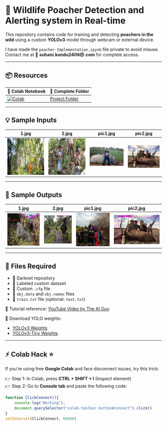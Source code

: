 # 🦌 Wildlife Poacher Detection and Alerting system in Real-time

This repository contains code for training and detecting **poachers in the wild** using a custom **YOLOv3** model through webcam or external device.  


I have made the `poacher-Implementation.ipynb` file private to avoid misuse. Contact me at 
📩 **suhani.kundu2406@.com** for complete access.  

---

## 📦 Resources  
| 📒 Colab Notebook | 🧠 Complete Folder |  
|-------------------|---------------------|  
[![Colab](https://colab.research.google.com/assets/colab-badge.svg)](https://colab.research.google.com/drive/1XL2NzO_WaWeyQVlVhmnqNG82vjEz008Y?usp=sharing) | [Project Folder](https://drive.google.com/drive/folders/1vvhg2fayBCQngZidOL04CA05Z8gl83tB?usp=sharing) |  

---

## 💡 Sample Inputs  
| 1.jpg | 2.jpg | pic1.jpg | pic2.jpg |  
|-------|-------|----------|----------|  
| ![input1](https://github.com/suhanikundu/wildlife-poaching-detection/blob/main/test_images/1.jpg) | ![input2](https://github.com/suhanikundu/wildlife-poaching-detection/blob/main/test_images/2.jpg) | ![input3](https://github.com/suhanikundu/wildlife-poaching-detection/blob/main/test_images/pic1.jpg) | ![input4](https://github.com/suhanikundu/wildlife-poaching-detection/blob/main/test_images/pic2.jpg) |  

---

## 🧠 Sample Outputs  
| 1.jpg | 2.jpg | pic1.jpg | pic2.jpg |  
|-------|-------|----------|----------|  
| ![output1](https://github.com/suhanikundu/wildlife-poaching-detection/blob/main/test_images/Screenshot%202025-08-27%20205859.png) | ![output2](https://github.com/suhanikundu/wildlife-poaching-detection/blob/main/test_images/Screenshot%202025-08-27%20205958.png) | ![output3](https://github.com/suhanikundu/wildlife-poaching-detection/blob/main/test_images/Screenshot%202025-08-27%20210019.png) | ![output4](https://github.com/suhanikundu/wildlife-poaching-detection/blob/main/test_images/Screenshot%202025-08-27%20205724.png) |  

---

## 📂 Files Required
- 📌 Darknet repository  
- 📌 Labeled custom dataset  
- 📌 Custom `.cfg` file  
- 📌 `obj.data` and `obj.names` files  
- 📌 `train.txt` file (optional: `test.txt`)  

🎥 Tutorial reference: [YouTube Video by The AI Guy](https://www.youtube.com/watch?v=10joRJt39Ns)  

🔗 Download YOLO weights:  
- [YOLOv3 Weights](https://pjreddie.com/media/files/yolov3.weights)  
- [YOLOv3-Tiny Weights](https://pjreddie.com/media/files/yolov3-tiny.weights)  

---

## ⚡ Colab Hack ⭐  
If you’re using free **Google Colab** and face disconnect issues, try this trick:  

👉 Step 1: In Colab, press **CTRL + SHIFT + I** (Inspect element)  
👉 Step 2: Go to **Console tab** and paste the following code:  

```js
function ClickConnect(){
    console.log("Working"); 
    document.querySelector("colab-toolbar-button#connect").click() 
}
setInterval(ClickConnect, 60000)
